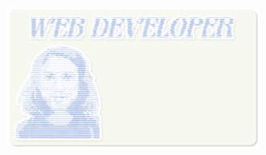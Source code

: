 <picture>
    <img alt="boybutterfly1 GitHub" src="https://raw.githubusercontent.com/boybutterfly1/boybutterfly1/main/readme-test.png">
</picture>
